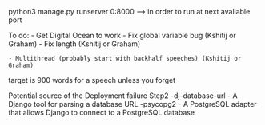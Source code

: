 python3 manage.py runserver 0:8000 --> in order to run at next avaliable port

To do:
    - Get Digital Ocean to work
    - Fix global variable bug (Kshitij or Graham)
    - Fix length (Kshitij or Graham)

    - Multithread (probably start with backhalf speeches) (Kshitij or Graham)


target is 900 words for a speech unless you forget

Potential source of the Deployment failure
    Step2
        -dj-database-url - A Django tool for parsing a database URL
        -psycopg2 - A PostgreSQL adapter that allows Django to connect to a PostgreSQL database
    